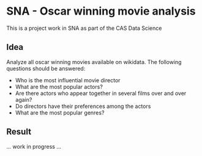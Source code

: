 # SNA - Oscar winning movie analysis

This is a project work in SNA as part of the CAS Data Science

## Idea

Analyze all oscar winning movies available on wikidata. The following questions should be answered:

* Who is the most influential movie director 
* What are the most popular actors? 
* Are there actors who appear together in several films over and over again?
* Do directors have their preferences among the actors
* What are the most popular genres? 

 ## Result 

 ... work in progress ... 